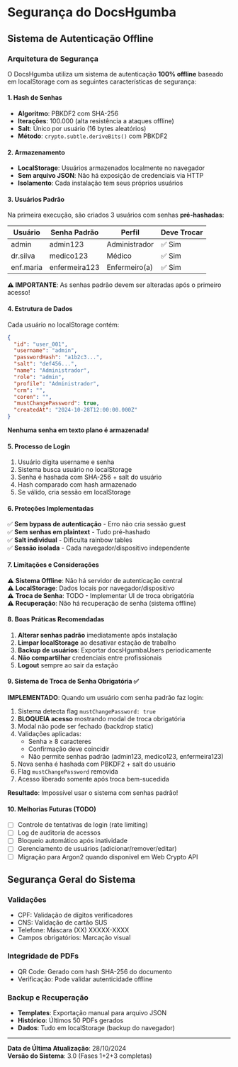 # Segurança do DocsHgumba

## Sistema de Autenticação Offline

### Arquitetura de Segurança

O DocsHgumba utiliza um sistema de autenticação **100% offline** baseado em localStorage com as seguintes características de segurança:

#### 1. Hash de Senhas
- **Algoritmo**: PBKDF2 com SHA-256
- **Iterações**: 100.000 (alta resistência a ataques offline)
- **Salt**: Único por usuário (16 bytes aleatórios)
- **Método**: `crypto.subtle.deriveBits()` com PBKDF2

#### 2. Armazenamento
- **LocalStorage**: Usuários armazenados localmente no navegador
- **Sem arquivo JSON**: Não há exposição de credenciais via HTTP
- **Isolamento**: Cada instalação tem seus próprios usuários

#### 3. Usuários Padrão

Na primeira execução, são criados 3 usuários com senhas **pré-hashadas**:

| Usuário     | Senha Padrão | Perfil         | Deve Trocar |
|-------------|--------------|----------------|-------------|
| admin       | admin123     | Administrador  | ✅ Sim      |
| dr.silva    | medico123    | Médico         | ✅ Sim      |
| enf.maria   | enfermeira123| Enfermeiro(a)  | ✅ Sim      |

**⚠️ IMPORTANTE**: As senhas padrão devem ser alteradas após o primeiro acesso!

#### 4. Estrutura de Dados

Cada usuário no localStorage contém:

```json
{
  "id": "user_001",
  "username": "admin",
  "passwordHash": "a1b2c3...",
  "salt": "def456...",
  "name": "Administrador",
  "role": "admin",
  "profile": "Administrador",
  "crm": "",
  "coren": "",
  "mustChangePassword": true,
  "createdAt": "2024-10-28T12:00:00.000Z"
}
```

**Nenhuma senha em texto plano é armazenada!**

#### 5. Processo de Login

1. Usuário digita username e senha
2. Sistema busca usuário no localStorage
3. Senha é hashada com SHA-256 + salt do usuário
4. Hash comparado com hash armazenado
5. Se válido, cria sessão em localStorage

#### 6. Proteções Implementadas

✅ **Sem bypass de autenticação** - Erro não cria sessão guest  
✅ **Sem senhas em plaintext** - Tudo pré-hashado  
✅ **Salt individual** - Dificulta rainbow tables  
✅ **Sessão isolada** - Cada navegador/dispositivo independente  

#### 7. Limitações e Considerações

⚠️ **Sistema Offline**: Não há servidor de autenticação central  
⚠️ **LocalStorage**: Dados locais por navegador/dispositivo  
⚠️ **Troca de Senha**: TODO - Implementar UI de troca obrigatória  
⚠️ **Recuperação**: Não há recuperação de senha (sistema offline)  

#### 8. Boas Práticas Recomendadas

1. **Alterar senhas padrão** imediatamente após instalação
2. **Limpar localStorage** ao desativar estação de trabalho
3. **Backup de usuários**: Exportar docsHgumbaUsers periodicamente
4. **Não compartilhar** credenciais entre profissionais
5. **Logout** sempre ao sair da estação

#### 9. Sistema de Troca de Senha Obrigatória ✅

**IMPLEMENTADO**: Quando um usuário com senha padrão faz login:

1. Sistema detecta flag `mustChangePassword: true`
2. **BLOQUEIA acesso** mostrando modal de troca obrigatória
3. Modal não pode ser fechado (backdrop static)
4. Validações aplicadas:
   - Senha ≥ 8 caracteres
   - Confirmação deve coincidir
   - Não permite senhas padrão (admin123, medico123, enfermeira123)
5. Nova senha é hashada com PBKDF2 + salt do usuário
6. Flag `mustChangePassword` removida
7. Acesso liberado somente após troca bem-sucedida

**Resultado**: Impossível usar o sistema com senhas padrão!

#### 10. Melhorias Futuras (TODO)

- [ ] Controle de tentativas de login (rate limiting)
- [ ] Log de auditoria de acessos
- [ ] Bloqueio automático após inatividade
- [ ] Gerenciamento de usuários (adicionar/remover/editar)
- [ ] Migração para Argon2 quando disponível em Web Crypto API

## Segurança Geral do Sistema

### Validações
- CPF: Validação de dígitos verificadores
- CNS: Validação de cartão SUS
- Telefone: Máscara (XX) XXXXX-XXXX
- Campos obrigatórios: Marcação visual

### Integridade de PDFs
- QR Code: Gerado com hash SHA-256 do documento
- Verificação: Pode validar autenticidade offline

### Backup e Recuperação
- **Templates**: Exportação manual para arquivo JSON
- **Histórico**: Últimos 50 PDFs gerados
- **Dados**: Tudo em localStorage (backup do navegador)

---

**Data de Última Atualização**: 28/10/2024  
**Versão do Sistema**: 3.0 (Fases 1+2+3 completas)

